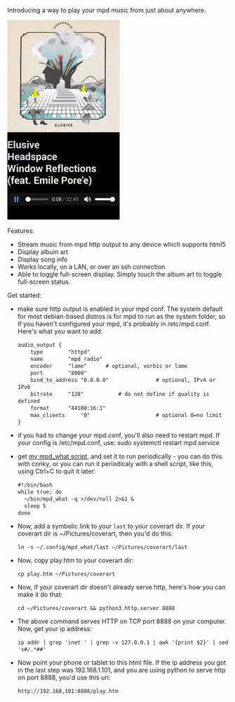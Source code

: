 Introducing a way to play your mpd music from just about anywhere.

![mobile firefox screenshot](screenshot.png "mobile screenshot on firefox")

Features:

  * Stream music from mpd http output to any device which supports html5
  * Display album art
  * Display song info
  * Works locally, on a LAN, or over an ssh connection
  * Able to toggle full-screen display. Simply touch the album art to toggle full-screen status.

Get started:

  * make sure http output is enabled in your mpd conf. The system default for most debian-based distros is for mpd to run as the system folder, so if you haven't configured your mpd, it's probably in /etc/mpd.conf. Here's what you want to add: 

        audio_output {
        	type		"httpd"
        	name		"mpd radio"
        	encoder		"lame"		# optional, vorbis or lame
        	port		"8000"
        	bind_to_address "0.0.0.0"               # optional, IPv4 or IPv6
        	bitrate		"128"			# do not define if quality is defined
        	format		"44100:16:1"
        	max_clients     "0"                     # optional 0=no limit
        }

  * if you had to change your mpd.conf, you'll also need to restart mpd. If your config is /etc/mpd.conf, use:
        sudo systemctl restart mpd.service

  * get [my mpd_what script](https://charmparticle/mpd_what), and set it to run periodically - you can do this with conky, or you can run it periodicaly with a shell script, like this, using Ctrl+C to quit it later:

        #!/bin/bash
        while true; do
          ~/bin/mpd_what -q >/dev/null 2>&1 &
          sleep 5
        done

  * Now, add a symbolic link to your `last` to your coverart dir. If your coverart dir is ~/Pictures/coverart, then you'd do this:

        ln -s ~/.config/mpd_what/last ~/Pictures/coverart/last

  * Now, copy play.htm to your coverart dir:

        cp play.htm ~/Pictures/coverart

  * Now, if your coverart dir doesn't already serve http, here's how you can make it do that:

        cd ~/Pictures/coverart && python3 http.server 8888

  * The above command serves HTTP on TCP port 8888 on your computer. Now, get your ip address:

        ip addr | grep 'inet ' | grep -v 127.0.0.1 | awk '{print $2}' | sed 's#/.*##'

  * Now point your phone or tablet to this html file. If the ip address you got in the last step was 192.168.1.101, and you are using python to serve http on port 8888, you'd use this url:

        http://192.168,101:8888/play.htm
    
